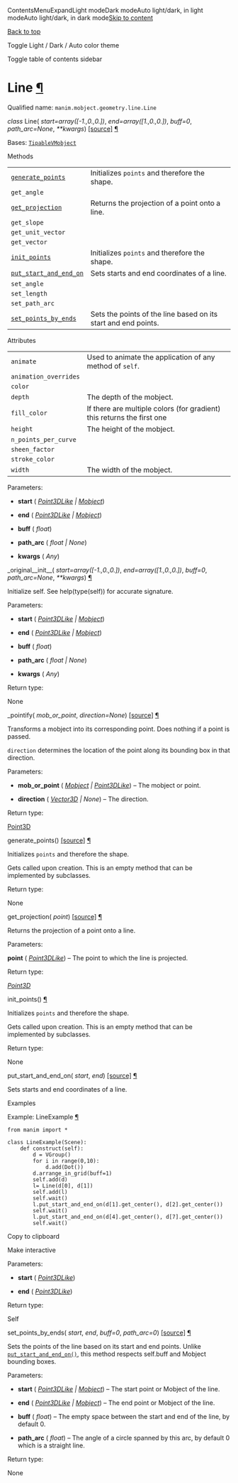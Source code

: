 ContentsMenuExpandLight modeDark modeAuto light/dark, in light modeAuto light/dark, in dark mode[Skip to content](https://docs.manim.community/en/stable/reference/manim.mobject.geometry.line.Line.html#furo-main-content)

[Back to top](https://docs.manim.community/en/stable/reference/manim.mobject.geometry.line.Line.html#)

Toggle Light / Dark / Auto color theme

Toggle table of contents sidebar

# Line [¶](https://docs.manim.community/en/stable/reference/manim.mobject.geometry.line.Line.html\#line "Link to this heading")

Qualified name: `manim.mobject.geometry.line.Line`

_class_ Line( _start=array(\[-1.,0.,0.\])_, _end=array(\[1.,0.,0.\])_, _buff=0_, _path\_arc=None_, _\*\*kwargs_) [\[source\]](https://docs.manim.community/en/stable/_modules/manim/mobject/geometry/line.html#Line) [¶](https://docs.manim.community/en/stable/reference/manim.mobject.geometry.line.Line.html#manim.mobject.geometry.line.Line "Link to this definition")

Bases: [`TipableVMobject`](https://docs.manim.community/en/stable/reference/manim.mobject.geometry.arc.TipableVMobject.html#manim.mobject.geometry.arc.TipableVMobject "manim.mobject.geometry.arc.TipableVMobject")

Methods

|     |     |
| --- | --- |
| [`generate_points`](https://docs.manim.community/en/stable/reference/manim.mobject.geometry.line.Line.html#manim.mobject.geometry.line.Line.generate_points "manim.mobject.geometry.line.Line.generate_points") | Initializes `points` and therefore the shape. |
| `get_angle` |  |
| [`get_projection`](https://docs.manim.community/en/stable/reference/manim.mobject.geometry.line.Line.html#manim.mobject.geometry.line.Line.get_projection "manim.mobject.geometry.line.Line.get_projection") | Returns the projection of a point onto a line. |
| `get_slope` |  |
| `get_unit_vector` |  |
| `get_vector` |  |
| [`init_points`](https://docs.manim.community/en/stable/reference/manim.mobject.geometry.line.Line.html#manim.mobject.geometry.line.Line.init_points "manim.mobject.geometry.line.Line.init_points") | Initializes `points` and therefore the shape. |
| [`put_start_and_end_on`](https://docs.manim.community/en/stable/reference/manim.mobject.geometry.line.Line.html#manim.mobject.geometry.line.Line.put_start_and_end_on "manim.mobject.geometry.line.Line.put_start_and_end_on") | Sets starts and end coordinates of a line. |
| `set_angle` |  |
| `set_length` |  |
| `set_path_arc` |  |
| [`set_points_by_ends`](https://docs.manim.community/en/stable/reference/manim.mobject.geometry.line.Line.html#manim.mobject.geometry.line.Line.set_points_by_ends "manim.mobject.geometry.line.Line.set_points_by_ends") | Sets the points of the line based on its start and end points. |

Attributes

|     |     |
| --- | --- |
| `animate` | Used to animate the application of any method of `self`. |
| `animation_overrides` |  |
| `color` |  |
| `depth` | The depth of the mobject. |
| `fill_color` | If there are multiple colors (for gradient) this returns the first one |
| `height` | The height of the mobject. |
| `n_points_per_curve` |  |
| `sheen_factor` |  |
| `stroke_color` |  |
| `width` | The width of the mobject. |

Parameters:

- **start** ( [_Point3DLike_](https://docs.manim.community/en/stable/reference/manim.typing.html#manim.typing.Point3DLike "manim.typing.Point3DLike") _\|_ [_Mobject_](https://docs.manim.community/en/stable/reference/manim.mobject.mobject.Mobject.html#manim.mobject.mobject.Mobject "manim.mobject.mobject.Mobject"))

- **end** ( [_Point3DLike_](https://docs.manim.community/en/stable/reference/manim.typing.html#manim.typing.Point3DLike "manim.typing.Point3DLike") _\|_ [_Mobject_](https://docs.manim.community/en/stable/reference/manim.mobject.mobject.Mobject.html#manim.mobject.mobject.Mobject "manim.mobject.mobject.Mobject"))

- **buff** ( _float_)

- **path\_arc** ( _float_ _\|_ _None_)

- **kwargs** ( _Any_)


\_original\_\_init\_\_( _start=array(\[-1.,0.,0.\])_, _end=array(\[1.,0.,0.\])_, _buff=0_, _path\_arc=None_, _\*\*kwargs_) [¶](https://docs.manim.community/en/stable/reference/manim.mobject.geometry.line.Line.html#manim.mobject.geometry.line.Line._original__init__ "Link to this definition")

Initialize self. See help(type(self)) for accurate signature.

Parameters:

- **start** ( [_Point3DLike_](https://docs.manim.community/en/stable/reference/manim.typing.html#manim.typing.Point3DLike "manim.typing.Point3DLike") _\|_ [_Mobject_](https://docs.manim.community/en/stable/reference/manim.mobject.mobject.Mobject.html#manim.mobject.mobject.Mobject "manim.mobject.mobject.Mobject"))

- **end** ( [_Point3DLike_](https://docs.manim.community/en/stable/reference/manim.typing.html#manim.typing.Point3DLike "manim.typing.Point3DLike") _\|_ [_Mobject_](https://docs.manim.community/en/stable/reference/manim.mobject.mobject.Mobject.html#manim.mobject.mobject.Mobject "manim.mobject.mobject.Mobject"))

- **buff** ( _float_)

- **path\_arc** ( _float_ _\|_ _None_)

- **kwargs** ( _Any_)


Return type:

None

\_pointify( _mob\_or\_point_, _direction=None_) [\[source\]](https://docs.manim.community/en/stable/_modules/manim/mobject/geometry/line.html#Line._pointify) [¶](https://docs.manim.community/en/stable/reference/manim.mobject.geometry.line.Line.html#manim.mobject.geometry.line.Line._pointify "Link to this definition")

Transforms a mobject into its corresponding point. Does nothing if a point is passed.

`direction` determines the location of the point along its bounding box in that direction.

Parameters:

- **mob\_or\_point** ( [_Mobject_](https://docs.manim.community/en/stable/reference/manim.mobject.mobject.Mobject.html#manim.mobject.mobject.Mobject "manim.mobject.mobject.Mobject") _\|_ [_Point3DLike_](https://docs.manim.community/en/stable/reference/manim.typing.html#manim.typing.Point3DLike "manim.typing.Point3DLike")) – The mobject or point.

- **direction** ( [_Vector3D_](https://docs.manim.community/en/stable/reference/manim.typing.html#manim.typing.Vector3D "manim.typing.Vector3D") _\|_ _None_) – The direction.


Return type:

[Point3D](https://docs.manim.community/en/stable/reference/manim.typing.html#manim.typing.Point3D "manim.typing.Point3D")

generate\_points() [\[source\]](https://docs.manim.community/en/stable/_modules/manim/mobject/geometry/line.html#Line.generate_points) [¶](https://docs.manim.community/en/stable/reference/manim.mobject.geometry.line.Line.html#manim.mobject.geometry.line.Line.generate_points "Link to this definition")

Initializes `points` and therefore the shape.

Gets called upon creation. This is an empty method that can be implemented by
subclasses.

Return type:

None

get\_projection( _point_) [\[source\]](https://docs.manim.community/en/stable/_modules/manim/mobject/geometry/line.html#Line.get_projection) [¶](https://docs.manim.community/en/stable/reference/manim.mobject.geometry.line.Line.html#manim.mobject.geometry.line.Line.get_projection "Link to this definition")

Returns the projection of a point onto a line.

Parameters:

**point** ( [_Point3DLike_](https://docs.manim.community/en/stable/reference/manim.typing.html#manim.typing.Point3DLike "manim.typing.Point3DLike")) – The point to which the line is projected.

Return type:

[_Point3D_](https://docs.manim.community/en/stable/reference/manim.typing.html#manim.typing.Point3D "manim.typing.Point3D")

init\_points() [¶](https://docs.manim.community/en/stable/reference/manim.mobject.geometry.line.Line.html#manim.mobject.geometry.line.Line.init_points "Link to this definition")

Initializes `points` and therefore the shape.

Gets called upon creation. This is an empty method that can be implemented by
subclasses.

Return type:

None

put\_start\_and\_end\_on( _start_, _end_) [\[source\]](https://docs.manim.community/en/stable/_modules/manim/mobject/geometry/line.html#Line.put_start_and_end_on) [¶](https://docs.manim.community/en/stable/reference/manim.mobject.geometry.line.Line.html#manim.mobject.geometry.line.Line.put_start_and_end_on "Link to this definition")

Sets starts and end coordinates of a line.

Examples

Example: LineExample [¶](https://docs.manim.community/en/stable/reference/manim.mobject.geometry.line.Line.html#lineexample)

```
from manim import *

class LineExample(Scene):
    def construct(self):
        d = VGroup()
        for i in range(0,10):
            d.add(Dot())
        d.arrange_in_grid(buff=1)
        self.add(d)
        l= Line(d[0], d[1])
        self.add(l)
        self.wait()
        l.put_start_and_end_on(d[1].get_center(), d[2].get_center())
        self.wait()
        l.put_start_and_end_on(d[4].get_center(), d[7].get_center())
        self.wait()

```

Copy to clipboard

Make interactive

Parameters:

- **start** ( [_Point3DLike_](https://docs.manim.community/en/stable/reference/manim.typing.html#manim.typing.Point3DLike "manim.typing.Point3DLike"))

- **end** ( [_Point3DLike_](https://docs.manim.community/en/stable/reference/manim.typing.html#manim.typing.Point3DLike "manim.typing.Point3DLike"))


Return type:

Self

set\_points\_by\_ends( _start_, _end_, _buff=0_, _path\_arc=0_) [\[source\]](https://docs.manim.community/en/stable/_modules/manim/mobject/geometry/line.html#Line.set_points_by_ends) [¶](https://docs.manim.community/en/stable/reference/manim.mobject.geometry.line.Line.html#manim.mobject.geometry.line.Line.set_points_by_ends "Link to this definition")

Sets the points of the line based on its start and end points.
Unlike [`put_start_and_end_on()`](https://docs.manim.community/en/stable/reference/manim.mobject.geometry.line.Line.html#manim.mobject.geometry.line.Line.put_start_and_end_on "manim.mobject.geometry.line.Line.put_start_and_end_on"), this method respects self.buff and
Mobject bounding boxes.

Parameters:

- **start** ( [_Point3DLike_](https://docs.manim.community/en/stable/reference/manim.typing.html#manim.typing.Point3DLike "manim.typing.Point3DLike") _\|_ [_Mobject_](https://docs.manim.community/en/stable/reference/manim.mobject.mobject.Mobject.html#manim.mobject.mobject.Mobject "manim.mobject.mobject.Mobject")) – The start point or Mobject of the line.

- **end** ( [_Point3DLike_](https://docs.manim.community/en/stable/reference/manim.typing.html#manim.typing.Point3DLike "manim.typing.Point3DLike") _\|_ [_Mobject_](https://docs.manim.community/en/stable/reference/manim.mobject.mobject.Mobject.html#manim.mobject.mobject.Mobject "manim.mobject.mobject.Mobject")) – The end point or Mobject of the line.

- **buff** ( _float_) – The empty space between the start and end of the line, by default 0.

- **path\_arc** ( _float_) – The angle of a circle spanned by this arc, by default 0 which is a straight line.


Return type:

None